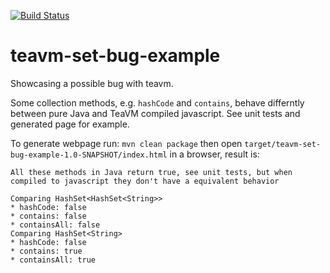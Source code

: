 [![Build Status](https://travis-ci.org/raganhan/teavm-set-bug-example.svg?branch=master)](https://travis-ci.org/raganhan/teavm-set-bug-example)

# teavm-set-bug-example
Showcasing a possible bug with teavm. 

Some collection methods, e.g. `hashCode` and `contains`, behave differntly between pure Java and TeaVM compiled 
javascript. See unit tests and generated page for example.

To generate webpage run: `mvn clean package` then open `target/teavm-set-bug-example-1.0-SNAPSHOT/index.html` in a browser, result is:

```
All these methods in Java return true, see unit tests, but when compiled to javascript they don't have a equivalent behavior

Comparing HashSet<HashSet<String>>
* hashCode: false
* contains: false
* containsAll: false
Comparing HashSet<String>
* hashCode: false
* contains: true
* containsAll: true
```
